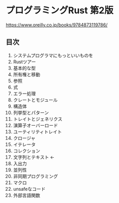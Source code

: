 # プログラミングRust 第2版

https://www.oreilly.co.jp/books/9784873119786/

## 目次

1. システムプログラマにもっといいものを
2. Rustツアー
3. 基本的な型
4. 所有権と移動
5. 参照
6. 式
7. エラー処理
8. クレートとモジュール
9. 構造体
10. 列挙型とパターン
11. トレイトとジェネリクス
12. 演算子オーバーロード
13. ユーティリティトレイト
14. クロージャ
15. イテレータ
16. コレクション
17. 文字列とテキスト <-
18. 入出力
19. 並列性
20. 非同期プログラミング
21. マクロ
22. unsafeなコード
23. 外部言語関数
